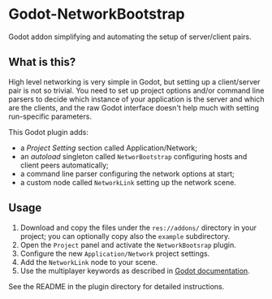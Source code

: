 # Godot-NetworkBootstrap

Godot addon simplifying and automating the setup of server/client pairs.

## What is this?

High level networking is very simple in Godot, but setting up a client/server
pair is not so trivial. You need to set up project options and/or command line
parsers to decide which instance of your application is the server and which
are the clients, and the raw Godot interface doesn't help much with setting
run-specific parameters.

This Godot plugin adds:
* a _Project Setting_ section called Application/Network;
* an _autoload_ singleton called `NetworBootstrap` configuring hosts and 
  client peers automatically;
* a command line parser configuring the network options at start;
* a custom node called `NetworkLink` setting up the network scene.

## Usage

1. Download and copy the files under the `res://addons/` directory in your
project; you can optionally copy also the `example` subdirectory.
2. Open the `Project` panel and activate the `NetworkBootsrap` plugin.
3. Configure the new `Application/Network` project settings.
4. Add the `NetworkLink` node to your scene.
5. Use the multiplayer keywords as described in [Godot documentation](https://docs.godotengine.org/en/stable/tutorials/networking/high_level_multiplayer.html).

See the README in the plugin directory for detailed instructions.

